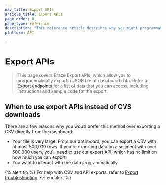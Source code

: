 ```yaml
---
nav_title: Export APIs
article_title: Export APIs
page_order: 8
page_type: reference
description: "This reference article describes why you might programmatically export a JSON file of dashboard data, over exporting a CSV directly from the dashboard."
platform: API

---
```


# Export APIs

> This page covers Braze Export APIs, which allow you to programmatically export a JSON file of dashboard data. Refer to [Export endpoints]({{site.baseurl}}/api/endpoints/export/) for a list of data that you can access, including instructions and sample code for the export.

## When to use export APIs instead of CVS downloads

There are a few reasons why you would prefer this method over exporting a CSV directly from the dashboard:

 - Your file is very large. From our dashboard, you can export a CSV with at most 500,000 rows. If you're exporting data on a segment with over 500,000 users, you'll need to use our export API, which has no limit on how much you can export.
 -  You want to interact with the data programmatically.

{% alert tip %}
For help with CSV and API exports, refer to [Export troubleshooting]({{site.baseurl}}/user_guide/data/export_braze_data/export_troubleshooting/).
{% endalert %}

